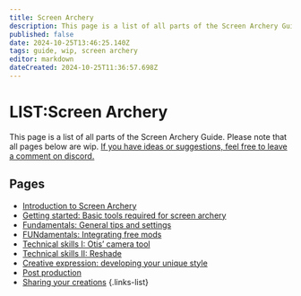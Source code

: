 ```yaml
---
title: Screen Archery
description: This page is a list of all parts of the Screen Archery Guide
published: false
date: 2024-10-25T13:46:25.140Z
tags: guide, wip, screen archery
editor: markdown
dateCreated: 2024-10-25T11:36:57.698Z
---
```


# LIST:Screen Archery
This page is a list of all parts of the Screen Archery Guide. Please note that all pages below are wip.
[If you have ideas or suggestions, feel free to leave a comment on discord.](https://discord.com/channels/1211056047784198186/1254329164400431215)

## Pages

- [Introduction to Screen Archery](/Tutorials/Screen-Archery/screen-archery-guide-introduction)
- [Getting started: Basic tools required for screen archery](/Tutorials/Screen-Archery/screen-archery-guide-part-1)
- [Fundamentals: General tips and settings](/Tutorials/Screen-Archery/screen-archery-guide-part-2)
- [FUNdamentals: Integrating free mods](/Tutorials/Screen-Archery/screen-archery-guide-part-3)
- [Technical skills I: Otis’ camera tool](/Tutorials/Screen-Archery/screen-archery-guide-part-4)
- [Technical skills II: Reshade](/Tutorials/Screen-Archery/screen-archery-guide-part-5)
- [Creative expression: developing your unique style](/Tutorials/Screen-Archery/screen-archery-guide-part-6)
- [Post production](/Tutorials/Screen-Archery/screen-archery-guide-part-7)
- [Sharing your creations](/Tutorials/Screen-Archery/screen-archery-guide-part-8)
{.links-list} 